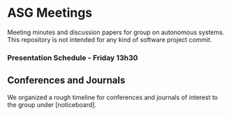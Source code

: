 # ASG Meetings
Meeting minutes and discussion papers for group on autonomous systems. 
This repository is not intended for any kind of software project commit.

### Presentation Schedule - Friday 13h30



## Conferences and Journals
We organized a rough timeline for conferences and journals of interest to the group under [noticeboard].
